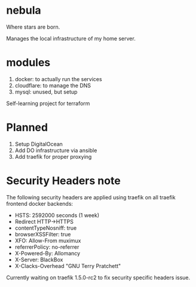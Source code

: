 # nebula

Where stars are born.

Manages the local infrastructure of my home server.

# modules

1. docker: to actually run the services
2. cloudflare: to manage the DNS
3. mysql: unused, but setup

Self-learning project for terraform

# Planned

1. Setup DigitalOcean
2. Add DO infrastructure via ansible
3. Add traefik for proper proxying

# Security Headers note

The following security headers are applied using traefik on all traefik frontend docker backends:

- HSTS: 2592000 seconds (1 week)
- Redirect HTTP->HTTPS
- contentTypeNosniff: true
- browserXSSFilter: true
- XFO: Allow-From muximux
- referrerPolicy: no-referrer
- X-Powered-By: Allomancy
- X-Server: BlackBox
- X-Clacks-Overhead "GNU Terry Pratchett"


Currently waiting on traefik 1.5.0-rc2 to fix security specific headers issue.
